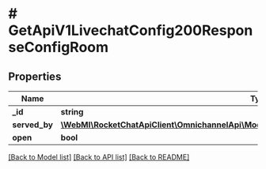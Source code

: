 # # GetApiV1LivechatConfig200ResponseConfigRoom

## Properties

Name | Type | Description | Notes
------------ | ------------- | ------------- | -------------
**_id** | **string** |  | [optional]
**served_by** | [**\WebMI\RocketChatApiClient\OmnichannelApi\Model\PostApiV1LivechatUsersType200ResponseUser**](PostApiV1LivechatUsersType200ResponseUser.md) |  | [optional]
**open** | **bool** |  | [optional]

[[Back to Model list]](../../README.md#models) [[Back to API list]](../../README.md#endpoints) [[Back to README]](../../README.md)
